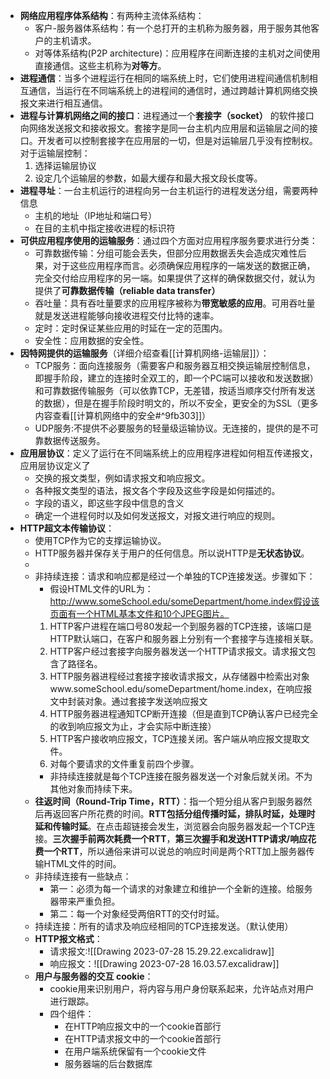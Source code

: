 - **网络应用程序体系结构**：有两种主流体系结构：
	- 客户-服务器体系结构：有一个总打开的主机称为服务器，用于服务其他客户的主机请求。 
	- 对等体系结构(P2P architecture)：应用程序在间断连接的主机对之间使用直接通信。这些主机称为**对等方**。
- **进程通信**：当多个进程运行在相同的端系统上时，它们使用进程间通信机制相互通信，当运行在不同端系统上的进程间的通信时，通过跨越计算机网络交换报文来进行相互通信。
- **进程与计算机网络之间的接口**：进程通过一个**套接字（socket）** 的软件接口向网络发送报文和接收报文。套接字是同一台主机内应用层和运输层之间的接口。开发者可以控制套接字在应用层的一切，但是对运输层几乎没有控制权。对于运输层控制：
	1. 选择运输层协议
	2. 设定几个运输层的参数，如最大缓存和最大报文段长度等。
- **进程寻址**：一台主机运行的进程向另一台主机运行的进程发送分组，需要两种信息
	- 主机的地址（IP地址和端口号）
	- 在目的主机中指定接收进程的标识符
- **可供应用程序使用的运输服务**：通过四个方面对应用程序服务要求进行分类：
	- 可靠数据传输：分组可能会丢失，但部分应用数据丢失会造成灾难性后果，对于这些应用程序而言。必须确保应用程序的一端发送的数据正确，完全交付给应用程序的另一端。如果提供了这样的确保数据交付，就认为提供了**可靠数据传输（reliable data transfer）**
	- 吞吐量：具有吞吐量要求的应用程序被称为**带宽敏感的应用**。可用吞吐量就是发送进程能够向接收进程交付比特的速率。
	- 定时：定时保证某些应用的时延在一定的范围内。
	- 安全性：应用数据的安全性。
- **因特网提供的运输服务**（详细介绍查看[[计算机网络-运输层]]）：
	- TCP服务：面向连接服务（需要客户和服务器互相交换运输层控制信息，即握手阶段，建立的连接时全双工的，即一个PC端可以接收和发送数据）和可靠数据传输服务（可以依靠TCP，无差错，按适当顺序交付所有发送的数据），但是在握手阶段时明文的，所以不安全，更安全的为SSL（更多内容查看[[计算机网络中的安全#^9fb303]]）
	- UDP服务:不提供不必要服务的轻量级运输协议。无连接的，提供的是不可靠数据传送服务。
- **应用层协议**：定义了运行在不同端系统上的应用程序进程如何相互传递报文，应用层协议定义了
	- 交换的报文类型，例如请求报文和响应报文。
	- 各种报文类型的语法，报文各个字段及这些字段是如何描述的。
	- 字段的语义，即这些字段中信息的含义
	- 确定一个进程何时以及如何发送报文，对报文进行响应的规则。
- **HTTP超文本传输协议**：
	- 使用TCP作为它的支撑运输协议。
	- HTTP服务器并保存关于用户的任何信息。所以说HTTP是**无状态协议**。
	- 
	- 非持续连接：请求和响应都是经过一个单独的TCP连接发送。步骤如下：
		- 假设HTML文件的URL为：http://www.someSchool.edu/someDepartment/home.index假设该页面有一个HTML基本文件和10个JPEG图片。
		1. HTTP客户进程在端口号80发起一个到服务器的TCP连接，该端口是HTTP默认端口，在客户和服务器上分别有一个套接字与连接相关联。
		2. HTTP客户经过套接字向服务器发送一个HTTP请求报文。请求报文包含了路径名。
		3. HTTP服务器进程经过套接字接收请求报文，从存储器中检索出对象www.someSchool.edu/someDepartment/home.index，在响应报文中封装对象。通过套接字发送响应报文
		4. HTTP服务器进程通知TCP断开连接（但是直到TCP确认客户已经完全的收到响应报文为止，才会实际中断连接）
		5. HTTP客户接收响应报文，TCP连接关闭。客户端从响应报文提取文件。
		6. 对每个要请求的文件重复前四个步骤。
		- 非持续连接就是每个TCP连接在服务器发送一个对象后就关闭。不为其他对象而持续下来。
	- **往返时间（Round-Trip Time，RTT）**：指一个短分组从客户到服务器然后再返回客户所花费的时间。**RTT包括分组传播时延，排队时延，处理时延和传输时延**。在点击超链接会发生，浏览器会向服务器发起一个TCP连接。**三次握手前两次耗费一个RTT**，**第三次握手和发送HTTP请求/响应花费一个RTT**，所以通俗来讲可以说总的响应时间是两个RTT加上服务器传输HTML文件的时间。
	- 非持续连接有一些缺点：
		- 第一：必须为每一个请求的对象建立和维护一个全新的连接。给服务器带来严重负担。
		- 第二：每一个对象经受两倍RTT的交付时延。
	- 持续连接：所有的请求及响应经相同的TCP连接发送。（默认使用）
	- **HTTP报文格式**：
		- 请求报文:![[Drawing 2023-07-28 15.29.22.excalidraw]]
		- 响应报文：![[Drawing 2023-07-28 16.03.57.excalidraw]]
	- **用户与服务器的交互 cookie**：
		- cookie用来识别用户，将内容与用户身份联系起来，允许站点对用户进行跟踪。
		- 四个组件：
			- 在HTTP响应报文中的一个cookie首部行
			- 在HTTP请求报文中的一个cookie首部行
			- 在用户端系统保留有一个cookie文件
			- 服务器端的后台数据库